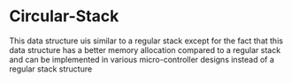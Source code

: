 # Circular-Stack
This data structure uis similar to a regular stack except for the fact that this data structure has a better memory allocation compared to a regular stack and can be implemented in various micro-controller designs instead of a regular stack structure
